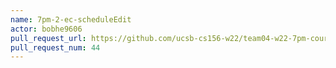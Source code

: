```yaml
---
name: 7pm-2-ec-scheduleEdit
actor: bobhe9606
pull_request_url: https://github.com/ucsb-cs156-w22/team04-w22-7pm-courses/pull/44
pull_request_num: 44
---
```

